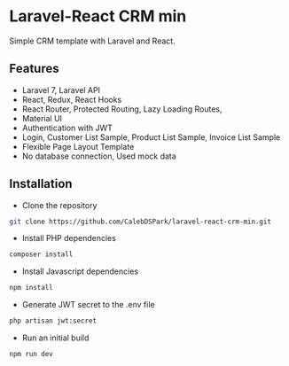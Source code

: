 # Laravel-React CRM min

Simple CRM template with Laravel and React.

## Features

- Laravel 7, Laravel API
- React, Redux, React Hooks
- React Router, Protected Routing, Lazy Loading Routes, 
- Material UI
- Authentication with JWT
- Login, Customer List Sample, Product List Sample, Invoice List Sample
- Flexible Page Layout Template
- No database connection, Used mock data

## Installation

- Clone the repository

```bash
git clone https://github.com/CalebDSPark/laravel-react-crm-min.git
```

- Install PHP dependencies

```bash
composer install
```

- Install Javascript dependencies

```bash
npm install
```

- Generate JWT secret to the .env file

```bash
php artisan jwt:secret
```

- Run an initial build

```bash
npm run dev
```

